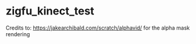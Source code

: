 # zigfu_kinect_test

Credits to:
https://jakearchibald.com/scratch/alphavid/ for the alpha mask rendering